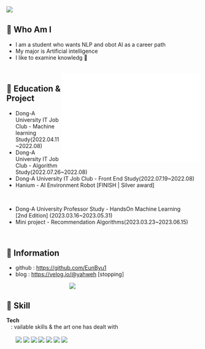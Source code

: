 <img src = "https://capsule-render.vercel.app/api?type=waving&height=200&text=Eunbyul&fontAlign=80&fontAlignY=40&color=gradient" >
<!-- 출처 : https://github.com/kyechan99/capsule-render -->
           
     
              
## 🌸 Who Am I 
<p align="left"> 

- I am a student who wants NLP and obot AI as a career path<br>
- My major is Artificial intelligence<br>
- I like to examine knowledg 🔬
 </p><br>  


<img align="right" src="/github-metrics.svg" alt="Metrics" width="362">
    

 ## 🌸 Education & Project
- Dong-A University IT Job Club - Machine learning Study(2022.04.11~2022.08)
- Dong-A University IT Job Club - Algorithm Study(2022.07.26~2022.08)
- Dong-A University IT Job Club - Front End Study(2022.07.19~2022.08)
- Hanium - AI Environment Robot [FINISH | Silver award]
<br>

- Dong-A University Professor Study - HandsOn Machine Learning 
<br>[2nd Edition] (2023.03.16~2023.05.31)
- Mini project - Recommendation Algorithms(2023.03.23~2023.06.15)

<br>

## 🌸 Information
- github : https://github.com/EunByu1  <Br>
- blog   : https://velog.io/@yahweh [stopping] 
 

<img align='right' src="http://mazassumnida.wtf/api/v2/generate_badge?boj=ejha2002" width="340">
<Br>
 
 
## 🌸 Skill  
<b>Tech</b>  
&nbsp;&nbsp; : vailable skills & the art one has dealt with<br>  
&nbsp;&nbsp;&nbsp;&nbsp;&nbsp;&nbsp;<img src="https://img.shields.io/badge/Python-3776AB?style=flat-square&logo=Python&logoColor=white"/>
<img src="https://img.shields.io/badge/C-A8B9CC?style=flat-square&logo=C&logoColor=white"/>
<img src="https://img.shields.io/badge/scikit-learn-F7931E?style=flat-square&logo=scikit-learn&logoColor=white"/>
<img src="https://img.shields.io/badge/HTML-E34F26?style=flat-square&logo=HTML5&logoColor=white"/>
<img src="https://img.shields.io/badge/CSS-1572B6?style=flat-square&logo=CSS3&logoColor=white"/>
<img src="https://img.shields.io/badge/Git-F05032?style=flat-square&logo=Git&logoColor=white"/>
<img src="https://img.shields.io/badge/JavaScript-F7DF1E?style=flat-square&logo=JavaScript&logoColor=white"/> <br>

           
<br>
